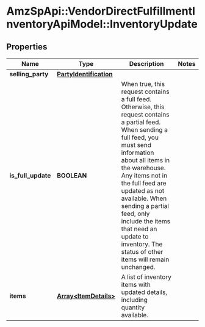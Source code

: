 # AmzSpApi::VendorDirectFulfillmentInventoryApiModel::InventoryUpdate

## Properties
Name | Type | Description | Notes
------------ | ------------- | ------------- | -------------
**selling_party** | [**PartyIdentification**](PartyIdentification.md) |  | 
**is_full_update** | **BOOLEAN** | When true, this request contains a full feed. Otherwise, this request contains a partial feed. When sending a full feed, you must send information about all items in the warehouse. Any items not in the full feed are updated as not available. When sending a partial feed, only include the items that need an update to inventory. The status of other items will remain unchanged. | 
**items** | [**Array&lt;ItemDetails&gt;**](ItemDetails.md) | A list of inventory items with updated details, including quantity available. | 

